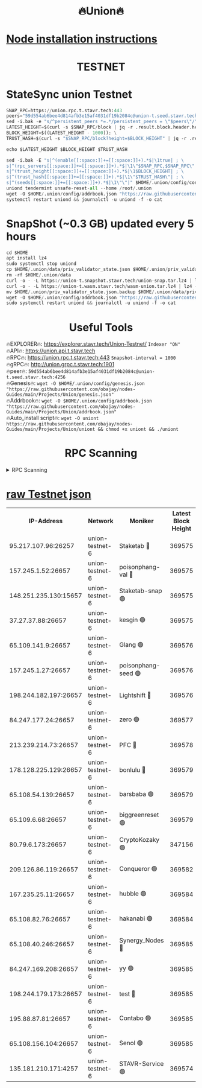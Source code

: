 <h1 align="center"> 🔥Union🔥</h1>

[Node installation instructions](https://github.com/obajay/nodes-Guides/tree/main/Projects/Union)
=

<h1 align="center"> TESTNET</h1>

# StateSync union Testnet
```python
SNAP_RPC=https://union.rpc.t.stavr.tech:443
peers="59d554ab6bee4d814afb3e15af4031df19b2084c@union-t.seed.stavr.tech:4256"
sed -i.bak -e "s/^persistent_peers *=.*/persistent_peers = \"$peers\"/" $HOME/.union/config/config.toml
LATEST_HEIGHT=$(curl -s $SNAP_RPC/block | jq -r .result.block.header.height); \
BLOCK_HEIGHT=$((LATEST_HEIGHT - 1000)); \
TRUST_HASH=$(curl -s "$SNAP_RPC/block?height=$BLOCK_HEIGHT" | jq -r .result.block_id.hash)

echo $LATEST_HEIGHT $BLOCK_HEIGHT $TRUST_HASH

sed -i.bak -E "s|^(enable[[:space:]]+=[[:space:]]+).*$|\1true| ; \
s|^(rpc_servers[[:space:]]+=[[:space:]]+).*$|\1\"$SNAP_RPC,$SNAP_RPC\"| ; \
s|^(trust_height[[:space:]]+=[[:space:]]+).*$|\1$BLOCK_HEIGHT| ; \
s|^(trust_hash[[:space:]]+=[[:space:]]+).*$|\1\"$TRUST_HASH\"| ; \
s|^(seeds[[:space:]]+=[[:space:]]+).*$|\1\"\"|" $HOME/.union/config/config.toml
uniond tendermint unsafe-reset-all --home /root/.union
wget -O $HOME/.union/config/addrbook.json "https://raw.githubusercontent.com/obajay/nodes-Guides/main/Projects/Union/addrbook.json"
systemctl restart uniond && journalctl -u uniond -f -o cat
```
# SnapShot (~0.3 GB) updated every 5 hours
```python
cd $HOME
apt install lz4
sudo systemctl stop uniond
cp $HOME/.union/data/priv_validator_state.json $HOME/.union/priv_validator_state.json.backup
rm -rf $HOME/.union/data
curl -o - -L https://union-t.snapshot.stavr.tech/union-snap.tar.lz4 | lz4 -c -d - | tar -x -C $HOME/.union --strip-components 2
curl -o - -L https://union-t.wasm.stavr.tech/wasm-union.tar.lz4 | lz4 -c -d - | tar -x -C $HOME/.union --strip-components 2
mv $HOME/.union/priv_validator_state.json.backup $HOME/.union/data/priv_validator_state.json
wget -O $HOME/.union/config/addrbook.json "https://raw.githubusercontent.com/obajay/nodes-Guides/main/Projects/Union/addrbook.json"
sudo systemctl restart uniond && journalctl -u uniond -f -o cat
```
 <h1 align="center"> Useful Tools</h1>
 
🔥EXPLORER🔥: https://explorer.stavr.tech/Union-Testnet/        `Indexer "ON"` \
🔥API🔥:      https://union.api.t.stavr.tech \
🔥RPC🔥:      https://union.rpc.t.stavr.tech:443              `Snapshot-interval = 1000` \
🔥gRPC🔥:     http://union.grpc.t.stavr.tech:1901 \
🔥peer🔥:     `59d554ab6bee4d814afb3e15af4031df19b2084c@union-t.seed.stavr.tech:4256` \
🔥Genesis🔥:     `wget -O $HOME/.union/config/genesis.json "https://raw.githubusercontent.com/obajay/nodes-Guides/main/Projects/Union/genesis.json"` \
🔥Addrbook🔥: ```wget -O $HOME/.union/config/addrbook.json "https://raw.githubusercontent.com/obajay/nodes-Guides/main/Projects/Union/addrbook.json"``` \
🔥Auto_install script🔥:  `wget -O uniont https://raw.githubusercontent.com/obajay/nodes-Guides/main/Projects/Union/uniont && chmod +x uniont && ./uniont`

<h1 align="center"> RPC Scanning</h1>

<details>
<summary>RPC Scanning</summary>

<h2 align="center"> We scan nodes in real time every 4 hours. And we provide the final result of RPC endpoints.
We cannot influence the operation of these nodes in any way. </h2>


```python
If Voting Power is higher than 0 --> then the Node is a validator of the network and may be subject to attack and be a potential threat to the chain.
```
```python
We marked such validators with a red symbol
```

</details>

[raw Testnet json](https://rpc-check.uniont.stavr.tech/uniont/rpc-uniont-result.json)
=



<table><tr><th>IP-Address</th><th>Network</th><th>Moniker</th><th>Latest Block Height</th><th>Earliest Block Height</th><th>Catching Up</th><th>Tx Index</th><th>Voting Power</th><th>Scan Time</th></tr><tr><td>95.217.107.96:26257</td><td>union-testnet-6</td><td>Staketab 🔴</td><td>369575</td><td>1</td><td>False</td><td>on</td><td>1000002</td><td>2024-03-09T14:23:56.156788226UTC</td></tr><tr><td>157.245.1.52:26657</td><td>union-testnet-6</td><td>poisonphang-val 🔴</td><td>369575</td><td>1</td><td>False</td><td>on</td><td>1000000</td><td>2024-03-09T14:23:56.782285678UTC</td></tr><tr><td>148.251.235.130:15657</td><td>union-testnet-6</td><td>Staketab-snap 🟢</td><td>369575</td><td>1</td><td>False</td><td>on</td><td>0</td><td>2024-03-09T14:23:57.420439044UTC</td></tr><tr><td>37.27.37.88:26657</td><td>union-testnet-6</td><td>kesgin 🟢</td><td>369575</td><td>1</td><td>False</td><td>on</td><td>0</td><td>2024-03-09T14:23:57.738367947UTC</td></tr><tr><td>65.109.141.9:26657</td><td>union-testnet-6</td><td>Glang 🟢</td><td>369576</td><td>1</td><td>False</td><td>on</td><td>0</td><td>2024-03-09T14:24:02.146970008UTC</td></tr><tr><td>157.245.1.27:26657</td><td>union-testnet-6</td><td>poisonphang-seed 🟢</td><td>369576</td><td>1</td><td>False</td><td>on</td><td>0</td><td>2024-03-09T14:24:03.200370580UTC</td></tr><tr><td>198.244.182.197:26657</td><td>union-testnet-6</td><td>Lightshift 🔴</td><td>369576</td><td>1</td><td>False</td><td>on</td><td>1000000</td><td>2024-03-09T14:24:05.563482828UTC</td></tr><tr><td>84.247.177.24:26657</td><td>union-testnet-6</td><td>zero 🟢</td><td>369577</td><td>1</td><td>False</td><td>on</td><td>0</td><td>2024-03-09T14:24:14.275552601UTC</td></tr><tr><td>213.239.214.73:26657</td><td>union-testnet-6</td><td>PFC 🔴</td><td>369578</td><td>1</td><td>False</td><td>on</td><td>1000001</td><td>2024-03-09T14:24:18.576405624UTC</td></tr><tr><td>178.128.225.129:26657</td><td>union-testnet-6</td><td>bonlulu 🔴</td><td>369579</td><td>1</td><td>False</td><td>on</td><td>1000000</td><td>2024-03-09T14:24:19.230386064UTC</td></tr><tr><td>65.108.54.139:26657</td><td>union-testnet-6</td><td>barsbaba 🟢</td><td>369579</td><td>1</td><td>False</td><td>on</td><td>0</td><td>2024-03-09T14:24:19.539609556UTC</td></tr><tr><td>65.109.6.68:26657</td><td>union-testnet-6</td><td>biggreenreset 🟢</td><td>369579</td><td>1</td><td>False</td><td>on</td><td>0</td><td>2024-03-09T14:24:21.878694928UTC</td></tr><tr><td>80.79.6.173:26657</td><td>union-testnet-6</td><td>CryptoKozaky 🟢</td><td>347156</td><td>1</td><td>False</td><td>on</td><td>0</td><td>2024-03-09T14:24:24.247477199UTC</td></tr><tr><td>209.126.86.119:26657</td><td>union-testnet-6</td><td>Conqueror 🟢</td><td>369582</td><td>1</td><td>False</td><td>on</td><td>0</td><td>2024-03-09T14:24:43.264486445UTC</td></tr><tr><td>167.235.25.11:26657</td><td>union-testnet-6</td><td>hubble 🟢</td><td>369584</td><td>1</td><td>False</td><td>on</td><td>0</td><td>2024-03-09T14:24:49.590503319UTC</td></tr><tr><td>65.108.82.76:26657</td><td>union-testnet-6</td><td>hakanabi 🟢</td><td>369584</td><td>1</td><td>False</td><td>on</td><td>0</td><td>2024-03-09T14:24:49.901139112UTC</td></tr><tr><td>65.108.40.246:26657</td><td>union-testnet-6</td><td>Synergy_Nodes 🔴</td><td>369585</td><td>1</td><td>False</td><td>on</td><td>1000001</td><td>2024-03-09T14:24:56.328891025UTC</td></tr><tr><td>84.247.169.208:26657</td><td>union-testnet-6</td><td>yy 🟢</td><td>369585</td><td>1</td><td>False</td><td>on</td><td>0</td><td>2024-03-09T14:24:56.653258604UTC</td></tr><tr><td>198.244.179.173:26657</td><td>union-testnet-6</td><td>test 🔴</td><td>369585</td><td>1</td><td>False</td><td>on</td><td>1</td><td>2024-03-09T14:24:58.979647311UTC</td></tr><tr><td>195.88.87.81:26657</td><td>union-testnet-6</td><td>Contabo 🟢</td><td>369585</td><td>1</td><td>False</td><td>on</td><td>0</td><td>2024-03-09T14:24:59.300294415UTC</td></tr><tr><td>65.108.156.104:26657</td><td>union-testnet-6</td><td>Senol 🟢</td><td>369585</td><td>1</td><td>False</td><td>on</td><td>0</td><td>2024-03-09T14:24:59.629005571UTC</td></tr><tr><td>135.181.210.171:4257</td><td>union-testnet-6</td><td>STAVR-Service 🟢</td><td>369574</td><td>366001</td><td>False</td><td>on</td><td>0</td><td>2024-03-09T14:23:57.165946055UTC</td></tr></table>
